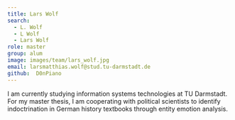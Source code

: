 ```yaml
---
title: Lars Wolf
search:
  - L. Wolf
  - L Wolf
  - Lars Wolf
role: master
group: alum
image: images/team/lars_wolf.jpg
email: larsmatthias.wolf@stud.tu-darmstadt.de
github:  D0nPiano
---
```


I am currently studying information systems technologies at TU Darmstadt. For my master thesis, I am cooperating with political scientists to identify indoctrination in German history textbooks through entity emotion analysis.